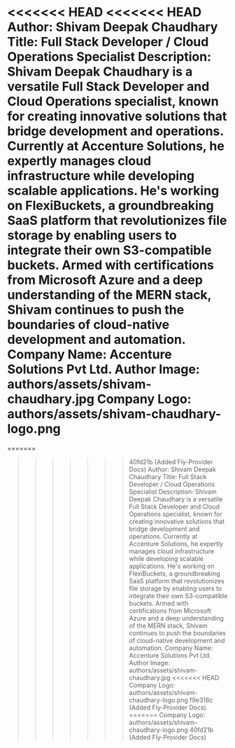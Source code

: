 <<<<<<< HEAD
<<<<<<< HEAD
Author: Shivam Deepak Chaudhary Title: Full Stack Developer / Cloud Operations
Specialist Description: Shivam Deepak Chaudhary is a versatile Full Stack
Developer and Cloud Operations specialist, known for creating innovative
solutions that bridge development and operations. Currently at Accenture
Solutions, he expertly manages cloud infrastructure while developing scalable
applications. He's working on FlexiBuckets, a groundbreaking SaaS platform that
revolutionizes file storage by enabling users to integrate their own
S3-compatible buckets. Armed with certifications from Microsoft Azure and a deep
understanding of the MERN stack, Shivam continues to push the boundaries of
cloud-native development and automation. Company Name: Accenture Solutions Pvt
Ltd. Author Image: authors/assets/shivam-chaudhary.jpg Company Logo:
authors/assets/shivam-chaudhary-logo.png
=======
=======
>>>>>>> 40fd21b (Added Fly-Provider Docs)
Author: Shivam Deepak Chaudhary
Title: Full Stack Developer / Cloud Operations Specialist
Description: Shivam Deepak Chaudhary is a versatile Full Stack Developer and Cloud Operations specialist, known for creating innovative solutions that bridge development and operations. Currently at Accenture Solutions, he expertly manages cloud infrastructure while developing scalable applications. He's working on FlexiBuckets, a groundbreaking SaaS platform that revolutionizes file storage by enabling users to integrate their own S3-compatible buckets. Armed with certifications from Microsoft Azure and a deep understanding of the MERN stack, Shivam continues to push the boundaries of cloud-native development and automation.
Company Name: Accenture Solutions Pvt Ltd. 
Author Image: authors/assets/shivam-chaudhary.jpg
<<<<<<< HEAD
Company Logo: authors/assets/shivam-chaudhary-logo.png
>>>>>>> f9e318c (Added Fly-Provider Docs)
=======
Company Logo: authors/assets/shivam-chaudhary-logo.png
>>>>>>> 40fd21b (Added Fly-Provider Docs)
